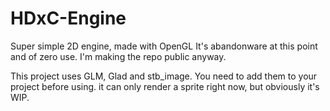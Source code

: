 # HDxC-Engine
Super simple 2D engine, made with OpenGL
It's abandonware at this point and of zero use. I'm making the repo public anyway.

This project uses GLM, Glad and stb_image. You need to add them to your project before using.
it can only render a sprite right now, but obviously it's WIP.
